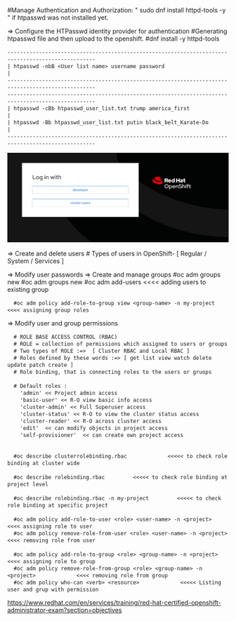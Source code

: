 #Manage Authentication and Authorization: " sudo dnf install httpd-tools -y " if htpasswd was not installed yet.

=> Configure the HTPasswd identity provider for authentication
#Generating htpasswd file and then upload to the openshift. #dnf install -y httpd-tools

    --------------------------------------------------------------------------------------------------
    | htpasswd -nbB <User list name> username password                                               |
    --------------------------------------------------------------------------------------------------
    --------------------------------------------------------------------------------------------------
    | htpasswd -cBb htpasswd_user_list.txt trump america_first                                       |
    | htpasswd -Bb htpasswd_user_list.txt putin black_belt_Karate-Do                                 |
    --------------------------------------------------------------------------------------------------
   
   ![Photo](https://github.com/Adrianhein/My_ex280_preparation/blob/main/images/IdentityProvider.png)


   => Create and delete users
      # Types of users in OpenShift- [ Regular / System / Services ]



   => Modify user passwords
   =>  Create and manage groups
      #oc adm groups new <grop-name>
      #oc adm groups new <group-name> <users1 users2 users3>
      #oc adm add-users <group-name> <users4 users5>                <<<< adding users to existing group

      #oc adm policy add-role-to-group view <group-name> -n my-project   <<<< assigning group roles



   =>  Modify user and group permissions
   
      # ROLE BASE ACCESS CONTROL (RBAC)
      # ROLE = collection of permissions which assigned to users or groups 
      # Two types of ROLE :=>  [ Cluster RBAC and Local RBAC ]  
      # Roles defined by these words :=> [ get list view watch delete update patch create ]
      # Role binding, that is connecting roles to the users or gruops

      # Default roles :
        'admin' << Project admin access
        'basic-user' << R-O view basic info access
        'cluster-admin' << Full Superuser access
        'cluster-status' << R-O to view the cluster status access
        'cluster-reader' << R-O across cluster access
        'edit'  << can modify objects in project access
        'self-provisioner'  << can create own project access


      #oc describe clusterrolebinding.rbac             <<<<< to check role binding at cluster wide

      #oc describe rolebinding.rbac         <<<<< to check role binding at project level

      #oc describe rolebinding.rbac -n my-project         <<<<< to check role binding at specific project

      #oc adm policy add-role-to-user <role> <user-name> -n <project>   <<<< assigning role to user
      #oc adm policy remove-role-from-user <role> <user-name> -n <project>   <<<< removing role from user

      #oc adm policy add-role-to-group <role> <group-name> -n <project>                  <<<< assigning role to group
      #oc adm policy remove-role-from-group <role> <group-name> -n <project>             <<<< removing role from group
      #oc adm policy who-can <verb> <resource>             <<<<< Listing user and grup with permission


https://www.redhat.com/en/services/training/red-hat-certified-openshift-administrator-exam?section=objectives
